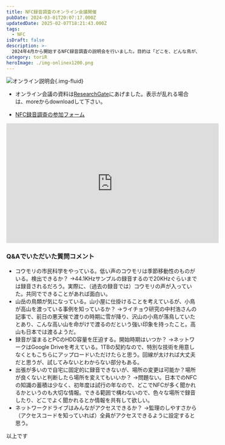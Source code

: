 ```yaml
---
title: NFC録音調査のオンライン会議開催
pubDate: 2024-03-01T20:07:17.000Z
updatedDate: 2025-02-07T18:21:43.000Z
tags:
  - NFC
isDraft: false
description: >-
  2024年4月から開始するNFC録音調査の説明会を行いました。目的は「どこを、どんな鳥が、どんなタイミングで、NFCを発していたのか」の事実把握と、そのデータを用いてなぜ「そこを通るのか、通らないのかの理解」、「保全への貢献」です。市民科学で皆さんと楽しく行いたいことご説明いたしました。
category: toriR
heroImage: ./img-onlinex1200.png
---
```


![オンライン説明会](https://object-storage.tyo2.conoha.io/v1/nc_938a9d00d6004f1390c354d4a15ef25b/blog-astro-assets/blog-images/img-onlinex1200/img-onlinex1200.png){.img-fluid}


- オンライン会議の資料は[ResearchGate](https://www.researchgate.net/publication/378610860_240301NFCluyindiaozhanoonrainshuominghui)にあげました。表示が乱れる場合は、moreからdownloadして下さい。



- [NFC録音調査の参加フォーム](https://docs.google.com/forms/d/e/1FAIpQLSfKVGvc3SA2TGcIZW1nP0gfP2XRuNNh4XmI9yDs5-9OaQgZvw/viewform)



<iframe width="560" height="315" src="https://www.youtube.com/embed/Qt7wbpM_Fyk?si=7uEPSSrkf-yWI9a1" title="YouTube video player" frameborder="0" allow="accelerometer; autoplay; clipboard-write; encrypted-media; gyroscope; picture-in-picture; web-share" allowfullscreen></iframe>

### Q&Aでいただいた質問コメント

- コウモリの市民科学をやっている。低い声のコウモリは季節移動性のものがいる。検出できるか？
  →44.1KHzサンプルの録音するので20KHzぐらいまでは録音されるだろう。実際に、（過去の録音では）コウモリの声が入っていた。共同でできることがあれば面白い。
- 山岳の鳥類が気になっている。山小屋に仕掛けることを考えているが、小鳥が高山を渡っている事例を知っているか？
  →ライチョウ研究の中村浩さんの記事で、前日の悪天候で渡りの時期に雪が降り、沢山の小鳥が落鳥していたとあり、こんな高い山を命がけで渡るのだという強い印象を持ったこと。高山も日本では渡るようだ。
- 録音が溜まるとPCのHDD容量を圧迫する。開始時期はいつか？
  →ネットワークはGoogle Driveを考えている。1TBの契約なので、特別な技術を用意しなくともこちらにアップロードいただけたらと思う。回線が太ければ大丈夫だと思うが、試してみないとわからない部分もある。
- 出張が多いので自宅に固定的に録音できないが、場所の変更は可能か？場所が良くないと判断したら場所を変えてもいいか？
  →問題ない。日本でのNFCの知識の蓄積は少なく、初年度は試行の年なので、どこでNFCが多く聞かれるかというのも大切な情報。できる範囲で構わないので、色々な場所で録音したり、どこでよく聞かれるとか情報を共有して欲しい。
- ネットワークドライブはみんながアクセスできるか？
  →監理のしやすさから（アクセスコードを知っていれば）全員がアクセスできるように設定すると思う。






以上です

   
